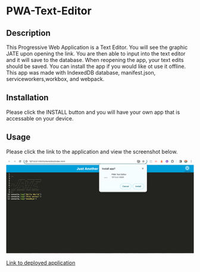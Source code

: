 # PWA-Text-Editor
## Description
This Progressive Web Application is a Text Editor. You will see the graphic JATE upon opening the link. You are then able to input into the text editor and  it will save to the database. When reopening the app, your text edits should be saved. You can install the app if you would like ot use it offline. This app was made with IndexedDB database, manifest.json, serviceworkers,workbox, and webpack. 

## Installation
Please click the INSTALL button  and you will have your own app that is accessable on your device. 

## Usage
Please click the link to the application and view the screenshot below. 

![Screenshot of app](<images/PWA text editor.png>)

[Link to deployed application](https://pwa-text-editor-qnew.onrender.com)

